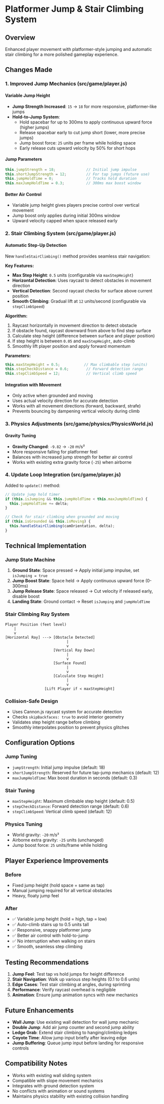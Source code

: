 # Platformer Jump & Stair Climbing System

## Overview
Enhanced player movement with platformer-style jumping and automatic stair climbing for a more polished gameplay experience.

## Changes Made

### 1. Improved Jump Mechanics (src/game/player.js)

#### Variable Jump Height
- **Jump Strength Increased**: `15` → `18` for more responsive, platformer-like jumps
- **Hold-to-Jump System**: 
  - Hold spacebar for up to 300ms to apply continuous upward force (higher jumps)
  - Release spacebar early to cut jump short (lower, more precise jumps)
  - Jump boost force: `25` units per frame while holding space
  - Early release cuts upward velocity by 50% for short hops

#### Jump Parameters
```javascript
this.jumpStrength = 18;              // Initial jump impulse
this.shortJumpStrength = 12;         // For tap jumps (future use)
this.jumpHoldTime = 0;               // Tracks hold duration
this.maxJumpHoldTime = 0.3;          // 300ms max boost window
```

#### Better Air Control
- Variable jump height gives players precise control over vertical movement
- Jump boost only applies during initial 300ms window
- Upward velocity capped when space released early

### 2. Stair Climbing System (src/game/player.js)

#### Automatic Step-Up Detection
New `handleStairClimbing()` method provides seamless stair navigation:

**Key Features:**
- **Max Step Height**: `0.5` units (configurable via `maxStepHeight`)
- **Horizontal Detection**: Uses raycast to detect obstacles in movement direction
- **Vertical Detection**: Second raycast checks for surface above current position
- **Smooth Climbing**: Gradual lift at `12` units/second (configurable via `stepClimbSpeed`)

**Algorithm:**
1. Raycast horizontally in movement direction to detect obstacle
2. If obstacle found, raycast downward from above to find step surface
3. Calculate step height (difference between surface and player position)
4. If step height is between `0.05` and `maxStepHeight`, auto-climb
5. Smoothly lift player position and apply forward momentum

**Parameters:**
```javascript
this.maxStepHeight = 0.5;           // Max climbable step (units)
this.stepCheckDistance = 0.6;        // Forward detection range
this.stepClimbSpeed = 12;            // Vertical climb speed
```

#### Integration with Movement
- Only active when grounded and moving
- Uses actual velocity direction for accurate detection
- Works with all movement directions (forward, backward, strafe)
- Prevents bouncing by dampening vertical velocity during climb

### 3. Physics Adjustments (src/game/physics/PhysicsWorld.js)

#### Gravity Tuning
- **Gravity Changed**: `-9.82` → `-20` m/s²
- More responsive falling for platformer feel
- Balances with increased jump strength for better air control
- Works with existing extra gravity force (`-25`) when airborne

### 4. Update Loop Integration (src/game/player.js)

Added to `update()` method:
```javascript
// Update jump hold timer
if (this.isJumping && this.jumpHoldTime < this.maxJumpHoldTime) {
  this.jumpHoldTime += delta;
}

// Check for stair climbing when grounded and moving
if (this.isGrounded && this.isMoving) {
  this.handleStairClimbing(camOrientation, delta);
}
```

## Technical Implementation

### Jump State Machine
1. **Ground State**: Space pressed → Apply initial jump impulse, set `isJumping = true`
2. **Jump Boost State**: Space held → Apply continuous upward force (0-300ms)
3. **Jump Release State**: Space released → Cut velocity if released early, disable boost
4. **Landing State**: Ground contact → Reset `isJumping` and `jumpHoldTime`

### Stair Climbing Ray System
```
Player Position (feet level)
    |
    v
[Horizontal Ray] ---> [Obstacle Detected]
                            |
                            v
                      [Vertical Ray Down]
                            |
                            v
                      [Surface Found]
                            |
                            v
                      [Calculate Step Height]
                            |
                            v
                  [Lift Player if < maxStepHeight]
```

### Collision-Safe Design
- Uses Cannon.js raycast system for accurate detection
- Checks `skipBackfaces: true` to avoid interior geometry
- Validates step height range before climbing
- Smoothly interpolates position to prevent physics glitches

## Configuration Options

### Jump Tuning
- `jumpStrength`: Initial jump impulse (default: 18)
- `shortJumpStrength`: Reserved for future tap-jump mechanics (default: 12)
- `maxJumpHoldTime`: Max boost duration in seconds (default: 0.3)

### Stair Tuning
- `maxStepHeight`: Maximum climbable step height (default: 0.5)
- `stepCheckDistance`: Forward detection range (default: 0.6)
- `stepClimbSpeed`: Vertical climb speed (default: 12)

### Physics Tuning
- World gravity: `-20` m/s²
- Airborne extra gravity: `-25` units (unchanged)
- Jump boost force: `25` units/frame while holding

## Player Experience Improvements

### Before
- Fixed jump height (hold space = same as tap)
- Manual jumping required for all vertical obstacles
- Heavy, floaty jump feel

### After
- ✅ Variable jump height (hold = high, tap = low)
- ✅ Auto-climb stairs up to 0.5 units tall
- ✅ Responsive, snappy platformer jump
- ✅ Better air control with hold-to-jump
- ✅ No interruption when walking on stairs
- ✅ Smooth, seamless step climbing

## Testing Recommendations

1. **Jump Feel**: Test tap vs hold jumps for height difference
2. **Stair Navigation**: Walk up various step heights (0.1 to 0.6 units)
3. **Edge Cases**: Test stair climbing at angles, during sprinting
4. **Performance**: Verify raycast overhead is negligible
5. **Animation**: Ensure jump animation syncs with new mechanics

## Future Enhancements

- **Wall Jump**: Use existing wall detection for wall jump mechanic
- **Double Jump**: Add air jump counter and second jump ability
- **Ledge Grab**: Extend stair climbing to hanging/climbing ledges
- **Coyote Time**: Allow jump input briefly after leaving edge
- **Jump Buffering**: Queue jump input before landing for responsive controls

## Compatibility Notes

- Works with existing wall sliding system
- Compatible with slope movement mechanics
- Integrates with ground detection system
- No conflicts with animation or sound systems
- Maintains physics stability with existing collision handling
